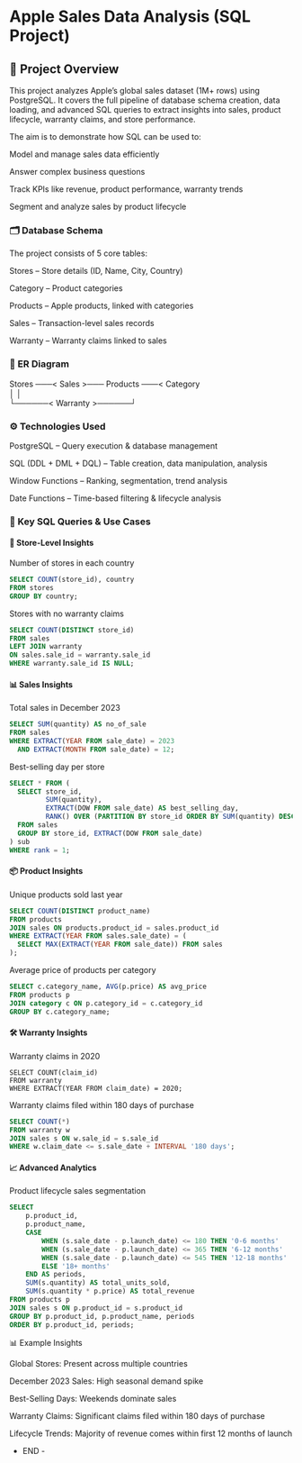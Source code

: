 # Apple Sales Data Analysis (SQL Project)
## 📌 Project Overview

This project analyzes Apple’s global sales dataset (1M+ rows) using PostgreSQL.
It covers the full pipeline of database schema creation, data loading, and advanced SQL queries to extract insights into sales, product lifecycle, warranty claims, and store performance.

The aim is to demonstrate how SQL can be used to:

Model and manage sales data efficiently

Answer complex business questions

Track KPIs like revenue, product performance, warranty trends

Segment and analyze sales by product lifecycle

### 🗂️ Database Schema

The project consists of 5 core tables:

Stores – Store details (ID, Name, City, Country)

Category – Product categories

Products – Apple products, linked with categories

Sales – Transaction-level sales records

Warranty – Warranty claims linked to sales

### 📌 ER Diagram

Stores ───< Sales >─── Products ───< Category  
   │                        │  
   └──────< Warranty >──────┘

### ⚙️ Technologies Used

PostgreSQL – Query execution & database management

SQL (DDL + DML + DQL) – Table creation, data manipulation, analysis

Window Functions – Ranking, segmentation, trend analysis

Date Functions – Time-based filtering & lifecycle analysis

### 🔑 Key SQL Queries & Use Cases
#### 🏬 Store-Level Insights

Number of stores in each country
```sql
SELECT COUNT(store_id), country 
FROM stores 
GROUP BY country;
```

Stores with no warranty claims
```sql
SELECT COUNT(DISTINCT store_id) 
FROM sales 
LEFT JOIN warranty 
ON sales.sale_id = warranty.sale_id 
WHERE warranty.sale_id IS NULL;
```
#### 📊 Sales Insights

Total sales in December 2023
```sql
SELECT SUM(quantity) AS no_of_sale 
FROM sales 
WHERE EXTRACT(YEAR FROM sale_date) = 2023 
  AND EXTRACT(MONTH FROM sale_date) = 12;
```

Best-selling day per store
```sql
SELECT * FROM (
  SELECT store_id,
         SUM(quantity),
         EXTRACT(DOW FROM sale_date) AS best_selling_day,
         RANK() OVER (PARTITION BY store_id ORDER BY SUM(quantity) DESC) AS rank
  FROM sales 
  GROUP BY store_id, EXTRACT(DOW FROM sale_date)
) sub 
WHERE rank = 1;
```
#### 📦 Product Insights

Unique products sold last year
```sql
SELECT COUNT(DISTINCT product_name) 
FROM products
JOIN sales ON products.product_id = sales.product_id
WHERE EXTRACT(YEAR FROM sales.sale_date) = (
  SELECT MAX(EXTRACT(YEAR FROM sale_date)) FROM sales
);
```

Average price of products per category
```sql
SELECT c.category_name, AVG(p.price) AS avg_price
FROM products p
JOIN category c ON p.category_id = c.category_id
GROUP BY c.category_name;
```
#### 🛠️ Warranty Insights

Warranty claims in 2020
```swl
SELECT COUNT(claim_id)
FROM warranty
WHERE EXTRACT(YEAR FROM claim_date) = 2020;
```

Warranty claims filed within 180 days of purchase
```sql
SELECT COUNT(*) 
FROM warranty w
JOIN sales s ON w.sale_id = s.sale_id
WHERE w.claim_date <= s.sale_date + INTERVAL '180 days';
```
#### 📈 Advanced Analytics

Product lifecycle sales segmentation
```sql
SELECT 
    p.product_id,
    p.product_name,
    CASE 
        WHEN (s.sale_date - p.launch_date) <= 180 THEN '0-6 months'
        WHEN (s.sale_date - p.launch_date) <= 365 THEN '6-12 months'
        WHEN (s.sale_date - p.launch_date) <= 545 THEN '12-18 months'
        ELSE '18+ months'
    END AS periods,
    SUM(s.quantity) AS total_units_sold,
    SUM(s.quantity * p.price) AS total_revenue
FROM products p
JOIN sales s ON p.product_id = s.product_id
GROUP BY p.product_id, p.product_name, periods
ORDER BY p.product_id, periods;
```
📊 Example Insights

Global Stores: Present across multiple countries

December 2023 Sales: High seasonal demand spike

Best-Selling Days: Weekends dominate sales

Warranty Claims: Significant claims filed within 180 days of purchase

Lifecycle Trends: Majority of revenue comes within first 12 months of launch

-  END -
